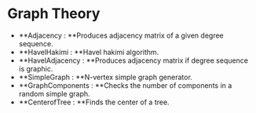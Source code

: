 # Graph Theory
+ **Adjacency : **Produces adjacency matrix of a given degree sequence.
+ **HavelHakimi : **Havel hakimi algorithm.
+ **HavelAdjacency : **Produces adjacency matrix if degree sequence is graphic.
+ **SimpleGraph : **N-vertex simple graph generator.
+ **GraphComponents : **Checks the number of components in a random simple graph.
+ **CenterofTree : **Finds the center of a tree.
